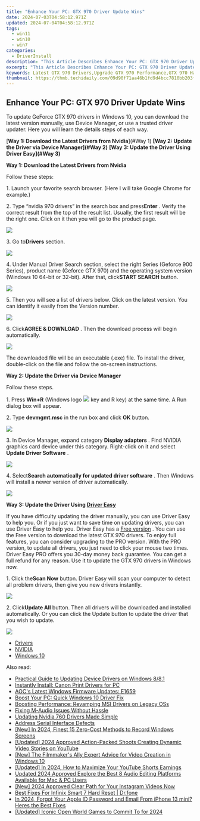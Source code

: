 ```yaml
---
title: "Enhance Your PC: GTX 970 Driver Update Wins"
date: 2024-07-03T04:58:12.971Z
updated: 2024-07-04T04:58:12.971Z
tags:
  - win11
  - win10
  - win7
categories:
  - DriverInstall
description: "This Article Describes Enhance Your PC: GTX 970 Driver Update Wins"
excerpt: "This Article Describes Enhance Your PC: GTX 970 Driver Update Wins"
keywords: Latest GTX 970 Drivers,Upgrade GTX 970 Performance,GTX 970 Hardware Enhancement,GTX 970 GPU Optimization,Improve Gaming on GTX 970,GTX 970 Driver Updates Benefits,Boosting PC Graphics with GTX 970
thumbnail: https://thmb.techidaily.com/09d90f71aa46b1fd9d4bcc7810bb203ff9683f8d93c042d20e109ab131454cc4.jpg
---
```


## Enhance Your PC: GTX 970 Driver Update Wins

 To update GeForce GTX 970 drivers in Windows 10, you can download the latest version manually, use Device Manager, or use a trusted driver updater. Here you will learn the details steps of each way.

[**Way 1: Download the Latest Drivers from Nvidia**](#Way 1)
**[Way 2: Update the Driver via Device Manager](#Way 2)**
**[Way 3: Update the Driver Using Driver Easy](#Way 3)**

**Way 1: Download the Latest Drivers from Nvidia**

Follow these steps:

 1\. Launch your favorite search browser. (Here I will take Google Chrome for example.)

 2\. Type “nvidia 970 drivers” in the search box and press**Enter** . Verify the correct result from the top of the result list. Usually, the first result will be the right one. Click on it then you will go to the product page.

![](https://images.drivereasy.com/wp-content/uploads/2017/02/img_58a280114d84c.jpg)

 3\. Go to**Drivers** section.

![](https://images.drivereasy.com/wp-content/uploads/2017/02/img_58a281dea1340.jpg)

 4\. Under Manual Driver Search section, select the right Series (Geforce 900 Series), product name (Geforce GTX 970) and the operating system version (Windows 10 64-bit or 32-bit). After that, click**START SEARCH** button.

![](https://images.drivereasy.com/wp-content/uploads/2017/02/img_58a2822d4b5a6.jpg)

 5\. Then you will see a list of drivers below. Click on the latest version. You can identify it easily from the Version number.

![](https://images.drivereasy.com/wp-content/uploads/2017/02/img_58a28370968cc.jpg)

 6\. Click**AGREE & DOWNLOAD** . Then the download process will begin automatically.

![](https://images.drivereasy.com/wp-content/uploads/2017/02/img_58a2840b6b0a9.jpg)

 The downloaded file will be an executable (.exe) file. To install the driver, double-click on the file and follow the on-screen instructions.

**Way 2: Update the Driver via Device Manager**

Follow these steps.

 1\. Press **Win+R** (Windows logo ![](https://images.drivereasy.com/wp-content/uploads/2016/10/img_57fef72359c9c.png) key and R key) at the same time. A Run dialog box will appear.

 2\. Type **devmgmt.msc** in the run box and click **OK** button.

![](https://images.drivereasy.com/wp-content/uploads/2016/10/img_5806e27e27212.png)

 3\. In Device Manager, expand category **Display adapters**  . Find NVIDIA graphics card device under this category. Right-click on it and select **Update Driver Software** .

![](https://images.drivereasy.com/wp-content/uploads/2017/02/img_58a285b02ab52.png)

 4\. Select**Search automatically for updated driver software** . Then Windows will install a newer version of driver automatically.

![](https://images.drivereasy.com/wp-content/uploads/2017/02/img_58a286a881cbe.jpg)

 **Way 3: Update the Driver Using [Driver Easy](https://tools.techidaily.com/drivereasy/download/)**

 If you have difficulty updating the driver manually, you can use Driver Easy to help you. Or if you just want to save time on updating drivers, you can use Driver Easy to help you. Driver Easy has a [Free version](https://tools.techidaily.com/drivereasy/download/) . You can use the Free version to download the latest GTX 970 drivers. To enjoy full features, you can consider upgrading to the PRO version. With the PRO version, to update all drivers, you just need to click your mouse two times. Driver Easy PRO offers you 30-day money back guarantee. You can get a full refund for any reason. Use it to update the GTX 970 drivers in Windows now.

 1\. Click the**Scan Now** button. Driver Easy will scan your computer to detect all problem drivers, then give you new drivers instantly.

![](https://images.drivereasy.com/wp-content/uploads/2017/04/img_58ef0b0153d00.png)

 2\. Click**Update All** button. Then all drivers will be downloaded and installed automatically. Or you can click the Update button to update the driver that you wish to update.

![](https://images.drivereasy.com/wp-content/uploads/2017/04/img_58ef0bd6c5552.jpg)

* [Drivers](https://tools.techidaily.com/drivereasy/download/)
* [NVIDIA](https://tools.techidaily.com/drivereasy/download/)
* [Windows 10](https://tools.techidaily.com/drivereasy/download/)

<ins class="adsbygoogle"
     style="display:block"
     data-ad-format="autorelaxed"
     data-ad-client="ca-pub-7571918770474297"
     data-ad-slot="1223367746"></ins>



<ins class="adsbygoogle"
     style="display:block"
     data-ad-client="ca-pub-7571918770474297"
     data-ad-slot="8358498916"
     data-ad-format="auto"
     data-full-width-responsive="true"></ins>

<span class="atpl-alsoreadstyle">Also read:</span>
<div><ul>
<li><a href="https://driver-install.techidaily.com/practical-guide-to-updating-device-drivers-on-windows-881/"><u>Practical Guide to Updating Device Drivers on Windows 8/8.1</u></a></li>
<li><a href="https://driver-install.techidaily.com/instantly-install-canon-print-drivers-for-pc/"><u>Instantly Install: Canon Print Drivers for PC</u></a></li>
<li><a href="https://driver-install.techidaily.com/aocs-latest-windows-firmware-updates-e1659/"><u>AOC's Latest Windows Firmware Updates: E1659</u></a></li>
<li><a href="https://driver-install.techidaily.com/boost-your-pc-quick-windows-10-driver-fix/"><u>Boost Your PC: Quick Windows 10 Driver Fix</u></a></li>
<li><a href="https://driver-install.techidaily.com/boosting-performance-revamping-msi-drivers-on-legacy-oss/"><u>Boosting Performance: Revamping MSI Drivers on Legacy OSs</u></a></li>
<li><a href="https://driver-install.techidaily.com/fixing-m-audio-issues-without-hassle/"><u>Fixing M-Audio Issues Without Hassle</u></a></li>
<li><a href="https://driver-install.techidaily.com/updating-nvidia-760-drivers-made-simple/"><u>Updating Nvidia 760 Drivers Made Simple</u></a></li>
<li><a href="https://driver-install.techidaily.com/address-serial-interface-defects/"><u>Address Serial Interface Defects</u></a></li>
<li><a href="https://digital-screen-recording.techidaily.com/new-in-2024-finest-15-zero-cost-methods-to-record-windows-screens/"><u>[New] In 2024, Finest 15 Zero-Cost Methods to Record Windows Screens</u></a></li>
<li><a href="https://facebook-record-videos.techidaily.com/updated-2024-approved-action-packed-shoots-creating-dynamic-video-stories-on-youtube/"><u>[Updated] 2024 Approved  Action-Packed Shoots  Creating Dynamic Video Stories on YouTube</u></a></li>
<li><a href="https://some-tips.techidaily.com/new-the-filmmakers-ally-expert-advice-for-video-creation-in-windows-10/"><u>[New] The Filmmaker's Ally  Expert Advice for Video Creation in Windows 10</u></a></li>
<li><a href="https://eaxpv-info.techidaily.com/updated-in-2024-how-to-maximize-your-youtube-shorts-earnings/"><u>[Updated] In 2024, How to Maximize Your YouTube Shorts Earnings</u></a></li>
<li><a href="https://sound-optimizing.techidaily.com/updated-2024-approved-explore-the-best-8-audio-editing-platforms-available-for-mac-and-pc-users/"><u>Updated 2024 Approved Explore the Best 8 Audio Editing Platforms Available for Mac & PC Users</u></a></li>
<li><a href="https://instagram-video-recordings.techidaily.com/new-2024-approved-clear-path-for-your-instagram-videos-now/"><u>[New] 2024 Approved  Clear Path for Your Instagram Videos Now</u></a></li>
<li><a href="https://techidaily.com/best-fixes-for-infinix-smart-7-hard-reset-drfone-by-drfone-reset-android-reset-android/"><u>Best Fixes For Infinix Smart 7 Hard Reset | Dr.fone</u></a></li>
<li><a href="https://apple-account.techidaily.com/in-2024-forgot-your-apple-id-password-and-email-from-iphone-13-mini-heres-the-best-fixes-by-drfone-ios/"><u>In 2024, Forgot Your Apple ID Password and Email From iPhone 13 mini? Heres the Best Fixes</u></a></li>
<li><a href="https://screen-recording.techidaily.com/updated-iconic-open-world-games-to-commit-to-for-2024/"><u>[Updated] Iconic Open World Games to Commit To for 2024</u></a></li>
</ul></div>
